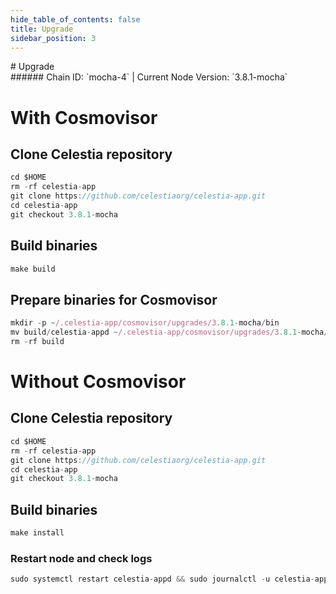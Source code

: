 ```yaml
---
hide_table_of_contents: false
title: Upgrade
sidebar_position: 3
---
```


<div class="h1-with-icon icon-celestia">
# Upgrade
</div>
###### Chain ID: `mocha-4` | Current Node Version: `3.8.1-mocha`

# With Cosmovisor
## Clone Celestia repository
```js
cd $HOME
rm -rf celestia-app
git clone https://github.com/celestiaorg/celestia-app.git
cd celestia-app
git checkout 3.8.1-mocha
 ```

## Build binaries
```js
make build
 ```

## Prepare binaries for Cosmovisor
```js
mkdir -p ~/.celestia-app/cosmovisor/upgrades/3.8.1-mocha/bin
mv build/celestia-appd ~/.celestia-app/cosmovisor/upgrades/3.8.1-mocha/bin/
rm -rf build
```

# Without Cosmovisor
## Clone Celestia repository
```js
cd $HOME
rm -rf celestia-app
git clone https://github.com/celestiaorg/celestia-app.git
cd celestia-app
git checkout 3.8.1-mocha
 ```

## Build binaries
```js
make install
 ```

### Restart node and check logs
```js
sudo systemctl restart celestia-appd && sudo journalctl -u celestia-appd -f --no-hostname -o cat
```